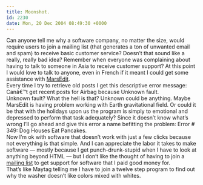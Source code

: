 ```yaml
---
title: Moonshot.
id: 2230
date: Mon, 20 Dec 2004 08:49:30 +0000
---
```


Can anyone tell me why a software company, no matter the size, would require users to join a mailing list (that generates a ton of unwanted email and spam) to receive basic customer service? Doesn’t that sound like a really, really bad idea? Remember when everyone was complaining about having to talk to someone in Asia to receive customer support? At this point I would love to talk to anyone, even in French if it meant I could get some assistance with [MarsEdit](http://ranchero.com/marsedit).  
 Every time I try to retrieve old posts I get this descriptive error message:  
<span class="quote">Canâ€™t get recent posts for Airbag because Unknown fault.  
 Unknown fault? What the hell is that? Unknown could be anything. Maybe MarsEdit is having problem working with Earth gravitational field. Or could it be that with the holidays upon us the program is simply to emotional and depressed to perform that task adequately? Since it doesn’t know what’s wrong I’ll go ahead and give this error a name befitting the problem: Error # 349: Dog Houses Eat Pancakes.  
 Now I’m ok with software that doesn’t work with just a few clicks because not everything is that simple. And I can appreciate the labor it takes to make software — mostly because I get punch-drunk-stupid when I have to look at anything beyond <span class="caps">HTML</span> — but I don’t like the thought of having to join a [mailing list](http://ranchero.com/marsedit/mailinglist.php) to get support for software that I paid good money for.  
 That’s like Maytag telling me I have to join a twelve step program to find out why the washer doesn’t like colors mixed with whites.</span>


